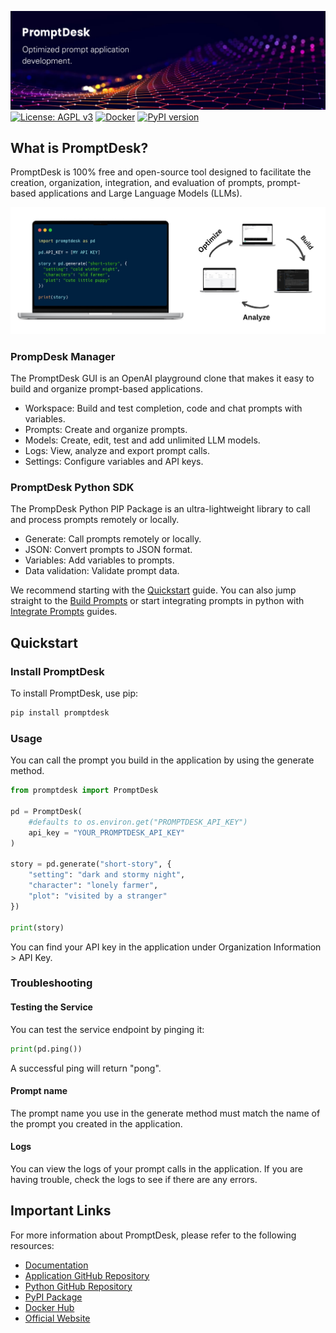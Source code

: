 ![Alt Text](./readme_images/github_banner.png)
[![License: AGPL v3](https://img.shields.io/badge/License-AGPL_v3-blue.svg)](https://www.gnu.org/licenses/agpl-3.0)
[![Docker](https://badgen.net/badge/icon/docker?icon=docker&label)](https://hub.docker.com/r/promptdesk/promptdesk)
[![PyPI version](https://badge.fury.io/py/promptdesk.svg)](https://badge.fury.io/py/promptdesk)

## What is PromptDesk?

PromptDesk is 100% free and open-source tool designed to facilitate the creation, organization, integration, and evaluation of prompts, prompt-based applications and Large Language Models (LLMs).

![Alt Text](./readme_images/flowchart_banner_py.jpeg)

### PrompDesk Manager

The PromptDesk GUI is an OpenAI playground clone that makes it easy to build and organize prompt-based applications.
- Workspace: Build and test completion, code and chat prompts with variables.
- Prompts: Create and organize prompts.
- Models: Create, edit, test and add unlimited LLM models.
- Logs: View, analyze and export prompt calls.
- Settings: Configure variables and API keys.

### PromptDesk Python SDK

The PrompDesk Python PIP Package is an ultra-lightweight library to call and process prompts remotely or locally.
- Generate: Call prompts remotely or locally.
- JSON: Convert prompts to JSON format.
- Variables: Add variables to prompts.
- Data validation: Validate prompt data.

We recommend starting with the [Quickstart](https://promptdesk.ai/docs/quickstart) guide. You can also jump straight to the [Build Prompts](https://promptdesk.ai/docs/building-prompts/) or start integrating prompts in python with [Integrate Prompts](https://promptdesk.ai/docs/python-sdk/) guides.

## Quickstart

### Install PromptDesk

To install PromptDesk, use pip:

```python
pip install promptdesk
```

### Usage

You can call the prompt you build in the application by using the generate method.

```python
from promptdesk import PromptDesk

pd = PromptDesk(
    #defaults to os.environ.get("PROMPTDESK_API_KEY")
    api_key = "YOUR_PROMPTDESK_API_KEY"
)

story = pd.generate("short-story", {
    "setting": "dark and stormy night",
    "character": "lonely farmer",
    "plot": "visited by a stranger"
})

print(story)
```

You can find your API key in the application under Organization Information > API Key.

### Troubleshooting

#### Testing the Service

You can test the service endpoint by pinging it:

```python
print(pd.ping())
```

A successful ping will return "pong".

#### Prompt name

The prompt name you use in the generate method must match the name of the prompt you created in the application.

#### Logs

You can view the logs of your prompt calls in the application. If you are having trouble, check the logs to see if there are any errors.

## Important Links

For more information about PromptDesk, please refer to the following resources:

- [Documentation](https://promptdesk.ai/docs/)
- [Application GitHub Repository](https://github.com/promptdesk/promptdesk)
- [Python GitHub Repository](https://github.com/promptdesk/promptdesk-py)
- [PyPI Package](https://pypi.org/project/promptdesk/)
- [Docker Hub](https://hub.docker.com/r/promptdesk/promptdesk/)
- [Official Website](https://promptdesk.ai/)